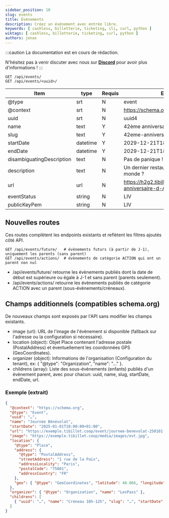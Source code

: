 ```yaml
---
sidebar_position: 10
slug: events
title: Évènements
description: Créez un évènement avec entrée libre.
keywords: [ cashless, billetterie, ticketing, cli, curl, python ]
wiktags: [ cashless, billetterie, ticketing, curl, python ]
authors: jonas
---
```


:::caution
La documentation est en cours de rédaction.

N'hésitez pas à venir discuter avec nous sur **[Discord](https://discord.gg/7FJvtYx)** pour avoir plus d'informations !
:::

```
GET /api/events/
GET /api/events/<uuid>/
```

| Item                      | type     | Requis | Exemple                                                   |
|---------------------------|----------|--------|-----------------------------------------------------------|
| @type                     | srt      | N      | event                                                     |
| @context                  | srt      | N      | https://schema.org                                                     |
| uuid                      | srt      | N      | uuid4                                                     |
| name                      | text     | Y      | 42ème anniversaire d'Adam                                 |
| slug                      | text     | Y      | 42eme-anniversaire-d-Adam                                 |
| startDate                 | datetime | Y      | 2029-12-21T18:30                                          |
| endDate                   | datetime | Y      | 2029-12-21T18:30                                          |
| disambiguatingDescription | text     | N      | Pas de panique !                                          |
| description               | text     | N      | Un dernier restaurant avant la fin du monde ?             |
| url                       | url      | N      | https://h2g2.tibillet.coop/event/42eme-anniversaire-d-Adam |
| eventStatus               | string   | N      | LIV                                                       |
| publicKeyPem              | string   | N      | LIV                                                       |




## Nouvelles routes

Ces routes complètent les endpoints existants et reflètent les filtres ajoutés côté API.

```
GET /api/events/future/   # évènements futurs (à partir de J-1), uniquement les parents (sans parent)
GET /api/events/actions/  # évènements de catégorie ACTION qui ont un parent non nul
```

- /api/events/future/ retourne les évènements publiés dont la date de début est supérieure ou égale à J-1 et sans parent (parents seulement).
- /api/events/actions/ retourne les évènements publiés de catégorie ACTION avec un parent (sous-évènements/créneaux).

## Champs additionnels (compatibles schema.org)

De nouveaux champs sont exposés par l'API sans modifier les champs existants.

- image (url): URL de l'image de l'évènement si disponible (fallback sur l'adresse ou la configuration si nécessaire).
- location (object): Objet Place contenant l'adresse postale (PostalAddress) et éventuellement les coordonnées GPS (GeoCoordinates).
- organizer (object): Informations de l'organisation (Configuration du tenant), ex: { "@type": "Organization", "name": "…" }.
- childrens (array): Liste des sous-évènements (enfants) publiés d'un évènement parent, avec pour chacun: uuid, name, slug, startDate, endDate, url.

### Exemple (extrait)

```json
{
  "@context": "https://schema.org",
  "@type": "Event",
  "uuid": "…",
  "name": "Journée Bénévolat",
  "startDate": "2025-01-01T10:00:00+01:00",
  "url": "https://exemple.tibillet.coop/event/journee-benevolat-250101-1000/",
  "image": "https://exemple.tibillet.coop/media/images/evt.jpg",
  "location": {
    "@type": "Place",
    "address": {
      "@type": "PostalAddress",
      "streetAddress": "1 rue de la Paix",
      "addressLocality": "Paris",
      "postalCode": "75001",
      "addressCountry": "FR"
    },
    "geo": { "@type": "GeoCoordinates", "latitude": 48.866, "longitude": 2.331 }
  },
  "organizer": { "@type": "Organization", "name": "LesPass" },
  "childrens": [
    { "uuid": "…", "name": "Créneau 10h-12h", "slug": "…", "startDate": "…", "endDate": "…", "url": "…" }
  ]
}
```
